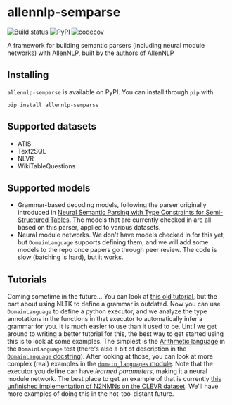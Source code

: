 # allennlp-semparse
[![Build status](https://github.com/allenai/allennlp-semparse/workflows/CI/badge.svg)](https://github.com/allenai/allennlp-semparse/actions?workflow=CI)
[![PyPI](https://img.shields.io/pypi/v/allennlp)](https://pypi.org/project/allennlp-semparse/)
[![codecov](https://codecov.io/gh/allenai/allennlp-semparse/branch/master/graph/badge.svg)](https://codecov.io/gh/allenai/allennlp-semparse)

A framework for building semantic parsers (including neural module networks) with AllenNLP, built by the authors of AllenNLP

## Installing

`allennlp-semparse` is available on PyPI. You can install through `pip` with

```
pip install allennlp-semparse
```

## Supported datasets

- ATIS
- Text2SQL
- NLVR
- WikiTableQuestions

## Supported models

- Grammar-based decoding models, following the parser originally introduced in [Neural
Semantic Parsing with Type Constraints for Semi-Structured
Tables](https://www.semanticscholar.org/paper/Neural-Semantic-Parsing-with-Type-Constraints-for-Krishnamurthy-Dasigi/8c6f58ed0ebf379858c0bbe02c53ee51b3eb398a).
The models that are currently checked in are all based on this parser, applied to various datasets.
- Neural module networks.  We don't have models checked in for this yet, but `DomainLanguage`
  supports defining them, and we will add some models to the repo once papers go through peer
review.  The code is slow (batching is hard), but it works.


## Tutorials

Coming sometime in the future...  You can look at [this old
tutorial](https://github.com/allenai/allennlp/blob/master/tutorials/getting_started/semantic_parsing.md),
but the part about using NLTK to define a grammar is outdated.  Now you can use `DomainLanguage` to
define a python executor, and we analyze the type annotations in the functions in that executor to
automatically infer a grammar for you.  It is much easier to use than it used to be.  Until we get
around to writing a better tutorial for this, the best way to get started using this is to look at
some examples.  The simplest is the [Arithmetic
language](https://github.com/allenai/allennlp-semparse/blob/master/tests/domain_languages/domain_language_test.py)
in the `DomainLanguage` test (there's also a bit of description in the [`DomainLanguage`
docstring](https://github.com/allenai/allennlp-semparse/blob/bbc8fde3a354ee1708ae900f09be9aa2adc8177f/allennlp_semparse/domain_languages/domain_language.py#L204-L270)).
After looking at those, you can look at more complex (real) examples in the [`domain_languages`
module](https://github.com/allenai/allennlp-semparse/tree/master/allennlp_semparse/domain_languages).
Note that the executor you define can have _learned parameters_, making it a neural module network.
The best place to get an example of that is currently [this unfinished implementation of N2NMNs on
the CLEVR
dataset](https://github.com/matt-gardner/allennlp/blob/neural_module_networks/allennlp/semparse/domain_languages/visual_reasoning_language.py).
We'll have more examples of doing this in the not-too-distant future.
